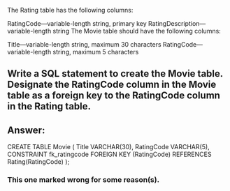 The Rating table has the following columns:

RatingCode—variable-length string, primary key
RatingDescription—variable-length string
The Movie table should have the following columns:

Title—variable-length string, maximum 30 characters
RatingCode—variable-length string, maximum 5 characters
## Write a SQL statement to create the Movie table. Designate the RatingCode column in the Movie table as a foreign key to the RatingCode column in the Rating table.

Answer:
---
CREATE TABLE Movie (
    Title VARCHAR(30),
    RatingCode VARCHAR(5),
    CONSTRAINT fk_ratingcode FOREIGN KEY (RatingCode)
        REFERENCES Rating(RatingCode)
);

### This one marked wrong for some reason(s).